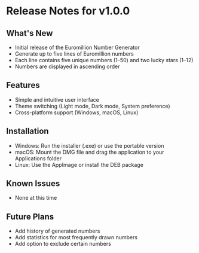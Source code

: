 # Release Notes for v1.0.0

## What's New
- Initial release of the Euromillion Number Generator
- Generate up to five lines of Euromillion numbers
- Each line contains five unique numbers (1–50) and two lucky stars (1–12)
- Numbers are displayed in ascending order

## Features
- Simple and intuitive user interface
- Theme switching (Light mode, Dark mode, System preference)
- Cross-platform support (Windows, macOS, Linux)

## Installation
- Windows: Run the installer (.exe) or use the portable version
- macOS: Mount the DMG file and drag the application to your Applications folder
- Linux: Use the AppImage or install the DEB package

## Known Issues
- None at this time

## Future Plans
- Add history of generated numbers
- Add statistics for most frequently drawn numbers
- Add option to exclude certain numbers
